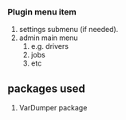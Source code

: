 ### Plugin menu item 
1.  settings submenu (if needed).
2.  admin main menu
    1.  e.g. drivers
    2.  jobs
    3.  etc



## packages used 
1. VarDumper package



